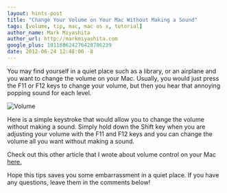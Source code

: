 ```yaml
---
layout: hints-post
title: "Change Your Volume on Your Mac Without Making a Sound"
tags: [volume, tip, mac, mac os x, tutorial]
author_name: Mark Miyashita
author_url: http://markmiyashita.com
google_plus: 101180624276428786239
date: 2012-06-24 12:48:00 -8
---
```


You may find yourself in a quiet place such as a library, or an airplane and you want to change the volume on your Mac. Usually, you would just press the F11 or F12 keys to change your volume, but then you hear that annoying popping sound for each level.

<img class="clear blog-image-border" src="{{site.url}}/images/volume.png" title="Volume">

Here is a simple keystroke that would allow you to change the volume without making a sound. Simply hold down the Shift key when you are adjusting your volume with the F11 and F12 keys and you can change the volume all you want without making a sound.

Check out this other article that I wrote about volume control on your Mac <a href="http://hints.binaryage.com/finer-control-over-brightness-and-volume/">here.</a>

Hope this tips saves you some embarrassment in a quiet place. If you have any questions, leave them in the comments below!